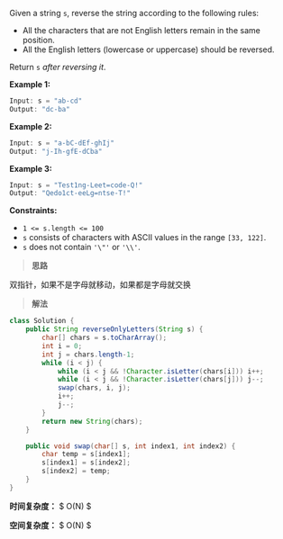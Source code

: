 Given a string `s`, reverse the string according to the following rules:

- All the characters that are not English letters remain in the same position.
- All the English letters (lowercase or uppercase) should be reversed.

Return `s` *after reversing it*.

 

**Example 1:**

```java
Input: s = "ab-cd"
Output: "dc-ba"
```

**Example 2:**

```java
Input: s = "a-bC-dEf-ghIj"
Output: "j-Ih-gfE-dCba"
```

**Example 3:**

```java
Input: s = "Test1ng-Leet=code-Q!"
Output: "Qedo1ct-eeLg=ntse-T!"
```

 

**Constraints:**

- `1 <= s.length <= 100`
- `s` consists of characters with ASCII values in the range `[33, 122]`.
- `s` does not contain `'\"'` or `'\\'`.



> **思路**

双指针，如果不是字母就移动，如果都是字母就交换



> **解法**

```java
class Solution {
    public String reverseOnlyLetters(String s) {
        char[] chars = s.toCharArray();
        int i = 0;
        int j = chars.length-1;
        while (i < j) {
            while (i < j && !Character.isLetter(chars[i])) i++;
            while (i < j && !Character.isLetter(chars[j])) j--;
            swap(chars, i, j);
            i++;
            j--;
        } 
        return new String(chars);
    }

    public void swap(char[] s, int index1, int index2) {
        char temp = s[index1];
        s[index1] = s[index2];
        s[index2] = temp;
    }
}
```

**时间复杂度：** $ O(N) $

**空间复杂度：** $ O(N) $